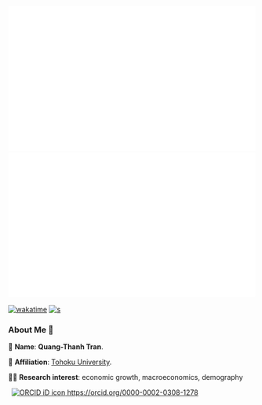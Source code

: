 ![](https://github.com/thanhqtran/thanhqtran/blob/master/generated/overview.svg)
![](https://github.com/thanhqtran/thanhqtran/blob/master/generated/languages.svg)
</a>

<a>
    
[![wakatime](https://wakatime.com/badge/user/cc163315-2340-4910-bf0e-56d030d0986e.svg)](https://wakatime.com/@cc163315-2340-4910-bf0e-56d030d0986e) [![s](https://img.shields.io/badge/Google%20Scholar-4285F4.svg?style=for-the-badge&logo=Google-Scholar&logoColor=white)](https://scholar.google.com/citations?hl=en&user=rWZJIlwAAAAJ)

</a>


<!--
**isupersky/isupersky** is a ✨ _special_ ✨ repository because its `README.md` (this file) appears on your GitHub profile.

Here are some ideas to get you started:

- 🔭 I’m currently working on ...
- 🌱 I’m currently learning ...
- 👯 I’m looking to collaborate on ...
- 🤔 I’m looking for help with ...
- 💬 Ask me about ...
- 📫 How to reach me: ...
- 😄 Pronouns: ...
- ⚡ Fun fact: ...
-->

### About Me 🚀
💬 **Name**: **Quang-Thanh Tran**.

🌱 **Affiliation**: <a href="https://www2.econ.tohoku.ac.jp/english/page-gpem.html"> Tohoku University</a>.</br>

👨‍💻 **Research interest**: economic growth, macroeconomics, demography </br>

</a>
    <a
    id="cy-effective-orcid-url"
    class="underline"
     href="https://orcid.org/0000-0002-0308-1278"
     target="orcid.widget"
     rel="me noopener noreferrer"
     style="vertical-align: top">
     <img
        src="https://orcid.org/sites/default/files/images/orcid_16x16.png"
        style="width: 1em; margin-inline-start: 0.5em"
        alt="ORCID iD icon"/>
      https://orcid.org/0000-0002-0308-1278
    </a>


